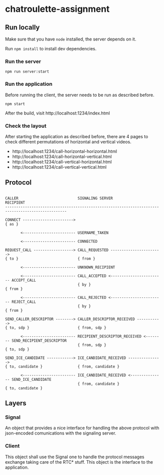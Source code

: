 # chatroulette-assignment

## Run locally

Make sure that you have `node` installed, the server depends on it.

Run `npm install` to install dev dependencies.

### Run the server

```
npm run server:start
```

### Run the application

Before running the client, the server needs to be run as described before.

```
npm start
```

After the build, visit http://localhost:1234/index.html

### Check the layout

After starting the application as described before, there are 4 pages to check
different permutations of horizontal and vertical videos.

- http://localhost:1234/call-horizontal-horizontal.html
- http://localhost:1234/call-horizontal-vertical.html
- http://localhost:1234/call-vertical-horizontal.html
- http://localhost:1234/call-vertical-vertical.html

## Protocol

```

CALLER                           SIGNALING SERVER                        RECIPIENT
--------------------------------------------------------------------------------------------------

CONNECT ----------------------->
{ as }

       <------------------------ USERNAME_TAKEN

       <------------------------ CONNECTED

REQUEST_CALL ------------------> CALL_REQUESTED ----------------------->
{ to }                           { from }

       <------------------------ UNKNOWN_RECIPIENT

       <------------------------ CALL_ACCEPTED <------------------------ ACCEPT_CALL
                                 { by }                                  { from }

       <------------------------ CALL_REJECTED <------------------------ REJECT_CALL
                                 { by }                                  { from }

SEND_CALLER_DESCRIPTOR --------> CALLER_DESCRIPTOR_RECEIVED ----------->
{ to, sdp }                      { from, sdp }

       <------------------------ RECIPIENT_DESCRIPTOR_RECEIVED <-------- SEND_RECIPIENT_DESCRIPTOR
                                 { from, sdp }                           { to, sdp }

SEND_ICE_CANDIDATE ------------> ICE_CANDIDATE_RECEIVED --------------->
{ to, candidate }                { from, candidate }

       <------------------------ ICE_CANDIDATE_RECEIVED <--------------- SEND_ICE_CANDIDATE
                                 { from, candidate }                     { to, candidate }

```

## Layers

### Signal

An object that provides a nice interface for handling the above protocol with
json-encoded comunications with the signaling server.

### Client

This object shall use the Signal one to handle the protocol messages exchange
taking care of the RTC* stuff. This object is the interface to the application.
